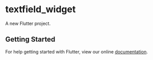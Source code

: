 # textfield_widget

A new Flutter project.

## Getting Started

For help getting started with Flutter, view our online
[documentation](https://flutter.io/).
